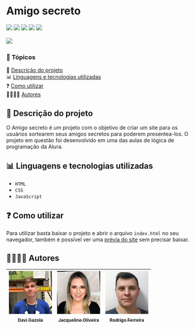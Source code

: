 # Amigo secreto

<img src="https://img.shields.io/badge/CONCLU%C3%8DDO-brightgreen?style=for-the-badge"> 
<img src="https://img.shields.io/badge/ALURA-darkblue?style=for-the-badge">
<img src="https://img.shields.io/badge/HTML-orange?style=for-the-badge">
<img src="https://img.shields.io/badge/CSS-blue?style=for-the-badge"> 
<img src="https://img.shields.io/badge/JAVASCRIPT-yellow?style=for-the-badge"> <br><br>
<img src="./assets/Prévia.jpg">

### 📌 Tópicos 

📃 [Descrição do projeto](#-descrição-do-projeto) <br>
📊 [Linguagens e tecnologias utilizadas](#-linguagens-e-tecnologias-utilizadas) <br>
❓ [Como utilizar](#-como-utilizar) <br>
🫱🏻‍🫲🏻 [Autores](#-autores)

## 📃 Descrição do projeto 

O Amigo secreto é um projeto com o objetivo de criar um site para os usuários sortearem seus amigos secretos para poderem presentea-los. O projeto em questão foi desenvolvido em uma das aulas de lógica de programação da Alura.

## 📊 Linguagens e tecnologias utilizadas

- `HTML`
- `CSS`
- `JavaScript`

## ❓ Como utilizar

Para utilizar basta baixar o projeto e abrir o arquivo `index.html` no seu navegador, também é possível ver uma [prévia do site](https://amigo-secreto-one-pi.vercel.app/) sem precisar baixar.

## 🫱🏻‍🫲🏻 Autores

| [<img src="./assets/Davi Gazola.jpg" width="115"><br><sub>Davi Gazola</sub>](https://github.com/davigzola) |  [<img src="./assets/Jacqueline Oliveira.jpg" width="115"><br><sub>Jacqueline Oliveira</sub>](https://github.com/jacqueline-oliveira) |  [<img src="./assets/Rodrigo Ferreira.jpg" width="115"><br><sub>Rodrigo Ferreira</sub>](https://github.com/rcaneppele) |
| :---: | :---: | :---: |